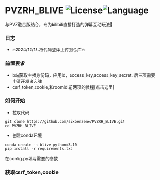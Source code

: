 # PVZRH_BLIVE ![License](https://img.shields.io/badge/license-GPL-yellow)![Language](https://img.shields.io/badge/language-Python-brightgreen) 
与PVZ融合版结合，专为bilibili直播打造的弹幕互动玩法🥳

### 日志
- 🔥2024/12/13:将代码整体上传到仓库🔥

### 前置要求
- b站获取主播身份码，应用id，access_key,access_key_secret. 后三项需要申请开发者入驻
- csrf_token,cookie,和roomid.前两项的教程[点击这里]
### 如何开始
- 拉取代码
```
git clone https://github.com/sixbenzene/PVZRH_BLIVE.git
cd PVZRH_BLIVE
```
- 创建conda环境
```
conda create -n blive python=3.10
pip install -r requirements.txt
```
在config.py填写需要的参数


### 获取csrf_token,cookie
